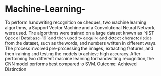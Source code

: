 # Machine-Learning-
To perform handwriting recognition on cheques, two machine learning algorithms, a Support Vector Machine and a Convolutional Neural Network, were used. 
The algorithms were trained on a large dataset known as ‘NIST Special Database-19’ and then used to acquire and detect characteristics from the dataset, such as the words, and numbers written in different ways. The process involved pre-processing the images, extracting features, and then training and testing the models to achieve high accuracy. After performing two different machine learning for handwriting recognition, the CNN model performs best compared to SVM.
Outcome: Achieved Distinction
